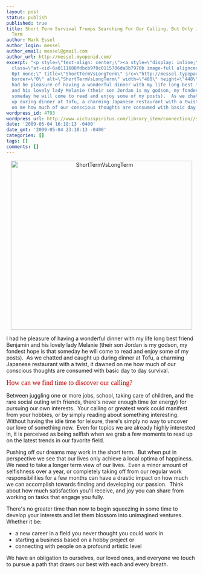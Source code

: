 ```yaml
---
layout: post
status: publish
published: true
title: Short Term Survival Trumps Searching For Our Calling, But Only in the Short
  Term
author: Mark Essel
author_login: messel
author_email: messel@gmail.com
author_url: http://messel.myopenid.com/
excerpt: "<p style=\"text-align: center;\"><a style=\"display: inline;\" href=\"http://www.flickr.com/photos/fdecomite/\"><img
  class=\"at-xid-6a0111688fdbcb970c0115706da8b7970b image-full aligncenter\" style=\"border:
  0pt none;\" title=\"ShortTermVsLongTerm\" src=\"http://messel.typepad.com/.a/6a0111688fdbcb970c0115706da8b7970b-800wi\"
  border=\"0\" alt=\"ShortTermVsLongTerm\" width=\"480\" height=\"448\" /></a></p>\r\n\r\nI
  had he pleasure of having a wonderful dinner with my life long best friend Benjamin
  and his lovely lady Melanie (their son Jordan is my godson, my fondest hope is that
  someday he will come to read and enjoy some of my posts).  As we chatted and caught
  up during dinner at Tofu, a charming Japanese restaurant with a twist, it dawned
  on me how much of our conscious thoughts are consumed with basic day to day survival."
wordpress_id: 4793
wordpress_url: http://www.victusspiritus.com/library_item/connection//short-term-survival-trumps-searching-for-our-calling-but-only-in-the-short-term/
date: '2009-05-04 16:18:13 -0400'
date_gmt: '2009-05-04 23:18:13 -0400'
categories: []
tags: []
comments: []
---
```

<p style="text-align: center;"><a style="display: inline;" href="http://www.flickr.com/photos/fdecomite/"><img class="at-xid-6a0111688fdbcb970c0115706da8b7970b image-full aligncenter" style="border: 0pt none;" title="ShortTermVsLongTerm" src="http://messel.typepad.com/.a/6a0111688fdbcb970c0115706da8b7970b-800wi" border="0" alt="ShortTermVsLongTerm" width="480" height="448" /></a></p>
<p>I had he pleasure of having a wonderful dinner with my life long best friend Benjamin and his lovely lady Melanie (their son Jordan is my godson, my fondest hope is that someday he will come to read and enjoy some of my posts).  As we chatted and caught up during dinner at Tofu, a charming Japanese restaurant with a twist, it dawned on me how much of our conscious thoughts are consumed with basic day to day survival.<a id="more"></a><a id="more-4793"></a></p>
<p><span style="color: #c00000; font-size: 18px; font-family: Trebuchet MS;">How can we find time to discover our calling?</span></p>
<p>Between juggling one or more jobs, school, taking care of children, and the rare social outing with friends, there's never enough time (or energy) for pursuing our own interests.  Your calling or greatest work could manifest from your hobbies, or by simply reading about something interesting.  Without having the idle time for leisure, there's simply no way to uncover our love of something new.  Even for topics we are already highly interested in, it is perceived as being selfish when we grab a few moments to read up on the latest trends in our favorite field.</p>
<p>Pushing off our dreams may work in the short term.  But when put in perspective we see that our lives only achieve a local optima of happiness.  We need to take a longer term view of our lives.  Even a minor amount of selfishness over a year, or completely taking off from our regular work responsibilities for a few months can have a drastic impact on how much we can accomplish towards finding and developing our passion.  Think about how much satisfaction you'll receive, and joy you can share from working on tasks that engage you fully.</p>
<p>There's no greater time than now to begin squeezing in some time to develop your interests and let them blossom into unimagined ventures.  Whether it be:</p>
<ul>
<li> a new career in a field you never thought you could work in</li>
<li>starting a business based on a hobby project or</li>
<li>connecting with people on a profound artistic level</li>
</ul>
<p>We have an obligation to ourselves, our loved ones, and everyone we touch to pursue a path that draws our best with each and every breath.</p>
